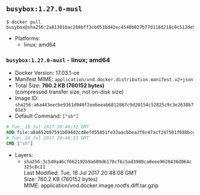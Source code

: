 ## `busybox:1.27.0-musl`

```console
$ docker pull busybox@sha256:2a81301bac2b8bff3cb051bd42ec4540b027b77d118d218c9c512de55d973be8
```

-	Platforms:
	-	linux; amd64

### `busybox:1.27.0-musl` - linux; amd64

-	Docker Version: 17.03.1-ce
-	Manifest MIME: `application/vnd.docker.distribution.manifest.v2+json`
-	Total Size: **760.2 KB (760152 bytes)**  
	(compressed transfer size, not on-disk size)
-	Image ID: `sha256:a6a443eecbe9361d940f2eebeeab6812867c9d20154c52825c9c3e2638b701e3`
-	Default Command: `["sh"]`

```dockerfile
# Tue, 18 Jul 2017 20:46:32 GMT
ADD file:a8a652b97591b694d2cd8efd55851fe33aacbbea2f8c47acf247501f68bbce1d in / 
# Tue, 18 Jul 2017 20:46:33 GMT
CMD ["sh"]
```

-	Layers:
	-	`sha256:3c549a46cf662192b9a609d6178cf6c5ad3980ca0eee9628436d064c325c8c21`  
		Last Modified: Tue, 18 Jul 2017 20:48:08 GMT  
		Size: 760.2 KB (760152 bytes)  
		MIME: application/vnd.docker.image.rootfs.diff.tar.gzip

